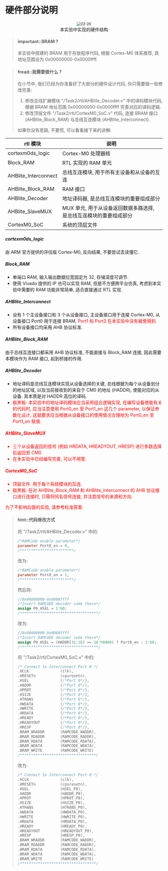 # 硬件部分说明

<center><img src="/img/lab2/01.png" alt="02-26" style="zoom:80%;" /></center><center style="color:#0";>本实验中实现的硬件结构</center> 

<!-- -->
> #### important::BRAM ?
> 本实验中搭建的 BRAM 用于存放程序代码, 根据 Cortex-M0 体系推荐, 其地址范围设为 0x00000000-0x0000ffff.

<!-- -->
> #### fread::我需要做什么 ?
> 在小节中, 我们已经为你准备好了大部分的硬件设计代码, 你只需要做一些修改完善:
> 
> 1. 修改总线扩展模块 "/Task2/rtl/AHBlite_Decoder.v" 中的译码模块代码, 根据 BRAM 地址范围 0x00000000-0x0000ffff 完善对应的译码逻辑. 
> 2. 修改顶层文件 "/Task2/rtl/CortexM0_SoC.v" 代码, 连接 BRAM 接口 (AHBlite_Block_RAM) 与总线互连模块 (AHBlite_Interconnect). 
> 
> 如果你没有思路, 不要慌, 可以看看接下来的讲解:

| rtl 模块 | 说明 |
| ---- | ---- |
| cortexm0ds_logic | Cortex-M0 处理器核 |
| Block_RAM | RTL 实现的 RAM 单元 |
| AHBlite_Interconnect | 总线互连模块, 用于所有主设备和从设备的互连 |
| AHBlite_Block_RAM | RAM 接口 |
| AHBlite_Decoder | 地址译码器, 是总线互连模块的重要组成部分 |
| AHBlite_SlaveMUX | MUX 单元, 用于从设备返回数据多路选择, 是总线互连模块的重要组成部分 |
| CortexM0_SoC     | 系统的顶层文件 |

##### cortexm0ds_logic
由 ARM 官方提供的评估版 Cortex-M0, 反向结果, 不要尝试去读懂它.

##### Block_RAM 
+ 单端口 RAM, 输入输出数据位宽固定为 32, 存储深度可调节.
+ 使用 Vivado 提供的 IP 也可以实现 RAM, 但是不方便跨平台仿真, 考虑到本实验中需要的 RAM 功能非常简单, 适合直接通过 RTL 实现.

##### AHBlite_Interconnect
+ 设有 1 个主设备接口和 3 个从设备接口, 主设备接口用于连接 Cortex-M0, 从设备接口 Port0 用于连接 BRAM, <font color="red">Port1 和 Port2 在本实验中没有被使用到.</font>
+ 所有设备接口均采用 AHB 协议标准.

##### AHBlite_Block_RAM
由于总线互连接口都采用 AHB 协议标准, 不能直接与 Block_RAM 连接, 因此需要本模块作为 RAM 接口, 起到桥接的作用.

##### AHBlite_Decoder 
+ 地址译码是总线互连模块实现从设备选择的关键, 总线根据为每个从设备划分的地址区域, 以及当前接收到的来自于 CM0 的地址 (HADDR), 使能对应的从设备. 其本质是对 HADDR 高位的译码.
+ <font color="red">敲黑板: 本实验中的地址译码模块应当采用组合逻辑实现, 在编写设备使能有关的代码时, 应当注意使用 Port0_en 至 Port1_en 这几个 parameter, 以保证参数化设计, 这就要求应当根据从设备接口的使用情况合理地为 Port0_en 至 Port1_en 赋值. 

##### AHBlite_SlaveMUX
+ 三个从设备返回的信号 (例如 HRDATA, HREADYOUT, HRESP) 进行多路选择后返回至 CM0.
+ 在本实验中已经编写完善, 可以不用管.

##### CortexM0_SoC
+ 顶层文件. 用于每个系统模块的互连.
+ <font color="red">敲黑板: 在对 AHBlite_Block_RAM 和 AHBlite_Interconnect 的 AHB 协议接口进行连接时, 只需将同名信号连接, 并注意信号的来源和方向.

为了不影响后面的实验, 请参考标准答案:
<!-- -->
> #### hint::代码修改方式
> 将 "/Task2/rtl/AHBlite_Decoder.v" 中的:
> ```verilog
> /*RAMCode enable parameter*/
> parameter Port0_en = 0,
> /************************/
> ```
> 改为:
> ```verilog
> /*RAMCode enable parameter*/
> parameter Port0_en = 1,
> /************************/
> ```
> 然后将:
> ```verilog
> //0x00000000-0x0000ffff
> /*Insert RAMCODE decoder code there*/
> assign P0_HSEL = 1'b0;
> /***********************************/
> ```
> 改为:
> ```verilog
> //0x00000000-0x0000ffff
> /*Insert RAMCODE decoder code there*/
> assign P0_HSEL = (HADDR[31:16] == 16'h0000) ? Port0_en : 1'b0; 
> /***********************************/
> ```
> 将 "/Task2/rtl/CortexM0_SoC.v" 中的:
> ```verilog
> /* Connect to Interconnect Port 0 */
> .HCLK              (clk),
> .HRESETn           (cpuresetn),
> .HSEL              (/*Port 0*/),
> .HADDR             (/*Port 0*/),
> .HPROT             (/*Port 0*/),
> .HSIZE             (/*Port 0*/),
> .HTRANS            (/*Port 0*/),
> .HWDATA            (/*Port 0*/),
> .HWRITE            (/*Port 0*/),
> .HRDATA            (/*Port 0*/),
> .HREADY            (/*Port 0*/),
> .HREADYOUT         (/*Port 0*/),
> .HRESP             (/*Port 0*/),
> .BRAM_WRADDR       (RAMCODE_WADDR),
> .BRAM_RDADDR       (RAMCODE_RADDR),
> .BRAM_RDATA        (RAMCODE_RDATA),
> .BRAM_WDATA        (RAMCODE_WDATA),
> .BRAM_WRITE        (RAMCODE_WRITE)
> /**********************************/ 
> ```
> 改为:
> ```verilog
> /* Connect to Interconnect Port 0 */
> .HCLK              (clk),
> .HRESETn           (cpuresetn),
> .HSEL              (HSEL_P0),
> .HADDR             (HADDR_P0),
> .HPROT             (HPROT_P0),
> .HSIZE             (HSIZE_P0),
> .HTRANS            (HTRANS_P0),
> .HWDATA            (HWDATA_P0),
> .HWRITE            (HWRITE_P0),
> .HRDATA            (HRDATA_P0),
> .HREADY            (HREADY_P0),
> .HREADYOUT         (HREADYOUT_P0),
> .HRESP             (HRESP_P0),
> .BRAM_WRADDR       (RAMCODE_WADDR),
> .BRAM_RDADDR       (RAMCODE_RADDR),
> .BRAM_RDATA        (RAMCODE_RDATA),
> .BRAM_WDATA        (RAMCODE_WDATA),
> .BRAM_WRITE        (RAMCODE_WRITE)
> /**********************************/
> ```